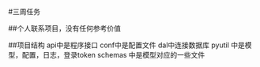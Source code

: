 #三周任务

##个人联系项目，没有任何参考价值

##项目结构
api中是程序接口
conf中是配置文件
dal中连接数据库
pyutil 中是模型，配置，日志，登录token
schemas 中是模型对应的一些文件
